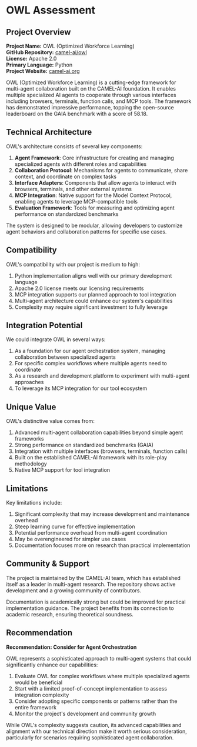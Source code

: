 # OWL Assessment

## Project Overview

**Project Name:** OWL (Optimized Workforce Learning)  
**GitHub Repository:** [camel-ai/owl](https://github.com/camel-ai/owl)  
**License:** Apache 2.0  
**Primary Language:** Python  
**Project Website:** [camel-ai.org](https://www.camel-ai.org/)

OWL (Optimized Workforce Learning) is a cutting-edge framework for multi-agent collaboration built on the CAMEL-AI foundation. It enables multiple specialized AI agents to cooperate through various interfaces including browsers, terminals, function calls, and MCP tools. The framework has demonstrated impressive performance, topping the open-source leaderboard on the GAIA benchmark with a score of 58.18.

## Technical Architecture

OWL's architecture consists of several key components:

1. **Agent Framework**: Core infrastructure for creating and managing specialized agents with different roles and capabilities
2. **Collaboration Protocol**: Mechanisms for agents to communicate, share context, and coordinate on complex tasks
3. **Interface Adapters**: Components that allow agents to interact with browsers, terminals, and other external systems
4. **MCP Integration**: Native support for the Model Context Protocol, enabling agents to leverage MCP-compatible tools
5. **Evaluation Framework**: Tools for measuring and optimizing agent performance on standardized benchmarks

The system is designed to be modular, allowing developers to customize agent behaviors and collaboration patterns for specific use cases.

## Compatibility

OWL's compatibility with our project is medium to high:

1. Python implementation aligns well with our primary development language
2. Apache 2.0 license meets our licensing requirements
3. MCP integration supports our planned approach to tool integration
4. Multi-agent architecture could enhance our system's capabilities
5. Complexity may require significant investment to fully leverage

## Integration Potential

We could integrate OWL in several ways:

1. As a foundation for our agent orchestration system, managing collaboration between specialized agents
2. For specific complex workflows where multiple agents need to coordinate
3. As a research and development platform to experiment with multi-agent approaches
4. To leverage its MCP integration for our tool ecosystem

## Unique Value

OWL's distinctive value comes from:

1. Advanced multi-agent collaboration capabilities beyond simple agent frameworks
2. Strong performance on standardized benchmarks (GAIA)
3. Integration with multiple interfaces (browsers, terminals, function calls)
4. Built on the established CAMEL-AI framework with its role-play methodology
5. Native MCP support for tool integration

## Limitations

Key limitations include:

1. Significant complexity that may increase development and maintenance overhead
2. Steep learning curve for effective implementation
3. Potential performance overhead from multi-agent coordination
4. May be overengineered for simpler use cases
5. Documentation focuses more on research than practical implementation

## Community & Support

The project is maintained by the CAMEL-AI team, which has established itself as a leader in multi-agent research. The repository shows active development and a growing community of contributors.

Documentation is academically strong but could be improved for practical implementation guidance. The project benefits from its connection to academic research, ensuring theoretical soundness.

## Recommendation

**Recommendation: Consider for Agent Orchestration**

OWL represents a sophisticated approach to multi-agent systems that could significantly enhance our capabilities:

1. Evaluate OWL for complex workflows where multiple specialized agents would be beneficial
2. Start with a limited proof-of-concept implementation to assess integration complexity
3. Consider adopting specific components or patterns rather than the entire framework
4. Monitor the project's development and community growth

While OWL's complexity suggests caution, its advanced capabilities and alignment with our technical direction make it worth serious consideration, particularly for scenarios requiring sophisticated agent collaboration.
